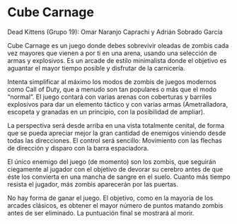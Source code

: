 # Cube Carnage

Dead Kittens (Grupo 19): Omar Naranjo Caprachi y Adrián Sobrado García

Cube Carnage es un juego donde debes sobrevivir oleadas de zombis cada 
vez mayores que vienen a por ti en una arena, usando una selección de 
armas y explosivos. Es un arcade de estilo minimalista donde el objetivo
es aguantar el mayor tiempo posible y disfrutar de la carnicería.

Intenta simplificar al máximo los modos de zombis de juegos modernos
como Call of Duty, que a menudo son tan populares o más que el modo
“normal”. El juego contará con varias arenas con coberturas y barriles 
explosivos para dar un elemento táctico y con varias armas (Ametralladora, 
escopeta y granadas en un principio, con la posibilidad de ampliar).

La perspectiva será desde arriba en una vista totalmente cenital, de forma
que se pueda apreciar mejor la gran cantidad de enemigos viniendo desde todas
las direcciones. El control será sencillo: Movimiento con las flechas de 
dirección y disparo con la barra espaciadora.

El único enemigo del juego (de momento) son los zombis, que seguirán 
ciegamente al jugador con el objetivo de devorar su cerebro antes de que éste
los convierta en una mancha de sangre en el suelo. Cuanto más tiempo resista 
el jugador, más zombis aparecerán por las puertas.

No hay forma de ganar el juego. El objetivo, como en la mayoría de los arcades
clásicos, es obtener el mayor número de puntos matando zombis antes de ser 
eliminado. La puntuación final se mostrará al morir.